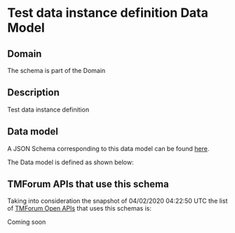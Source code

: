 # Test data instance definition Data Model

## Domain

The  schema is part of the  Domain

## Description

Test data instance definition

## Data model

A JSON Schema corresponding to this data model can be found
[here](https://github.com/tmforum-rand/schemas/blob/candidates/Common/TestDataInstanceDefinition.schema.json).

The Data model is defined as shown below:




## TMForum APIs that use this schema

Taking into consideration the snapshot of 04/02/2020 04:22:50 UTC the list of [TMForum Open APIs](https://www.tmforum.org/open-apis/) that uses this schemas is:

Coming soon